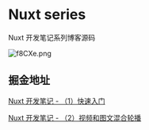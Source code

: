 # Nuxt series

Nuxt 开发笔记系列博客源码

![f8CXe.png](https://s3.jpg.cm/2021/02/09/f8CXe.png)

## 掘金地址

[Nuxt 开发笔记 - （1）快速入门](https://juejin.cn/post/6914871704372117518/)

[Nuxt 开发笔记 - （2）视频和图文混合轮播](https://juejin.cn/post/6916107026037522440/)